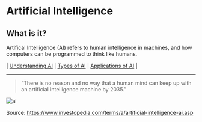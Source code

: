 # **Artificial Intelligence**

## What is it?
Artifical Intelligence (AI) refers to human intelligence in machines, and how computers can be programmed to think like humans. 

| [Understanding AI](https://github.com/caelenwalker/MarkdownChallenge/blob/main/understanding.md) | [Types of AI](https://github.com/caelenwalker/MarkdownChallenge/blob/main/types.md) | [Applications of AI](https://github.com/caelenwalker/MarkdownChallenge/blob/main/applications.md) |

---------------------------------------------------------------------------

> “There is no reason and no way that a human mind can keep up with an artificial intelligence machine by 2035.”

![ai](AI.avif)

Source: https://www.investopedia.com/terms/a/artificial-intelligence-ai.asp
